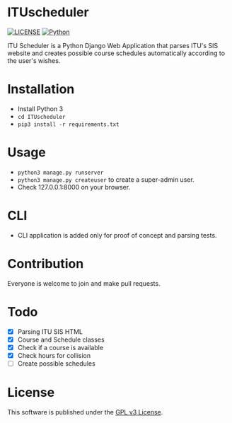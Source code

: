 # ITUscheduler
[![LICENSE](https://img.shields.io/badge/license-GPLv3-blue.svg)](LICENSE) [![Python](https://img.shields.io/badge/language-python3-blue.svg)](#)

ITU Scheduler is a Python Django Web Application that parses ITU's SIS website and creates possible course schedules automatically according to the user's wishes.

# Installation
- Install Python 3
- `cd ITUscheduler`
- `pip3 install -r requirements.txt`

# Usage
- `python3 manage.py runserver`
- `python3 manage.py createuser` to create a super-admin user.
- Check 127.0.0.1:8000 on your browser.

# CLI
- CLI application is added only for proof of concept and parsing tests.

# Contribution
Everyone is welcome to join and make pull requests.

# Todo
- [x] Parsing ITU SIS HTML
- [x] Course and Schedule classes
- [x] Check if a course is available
- [x] Check hours for collision
- [ ] Create possible schedules

# License
This software is published under the [GPL v3 License](LICENSE).
